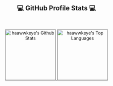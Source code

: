<!--
**haawwkeye/haawwkeye** is a ✨ _special_ ✨ repository because its `README.md` (this file) appears on your GitHub profile.

Here are some ideas to get you started:

- 🔭 I’m currently working on ...
- 🌱 I’m currently learning ...
- 👯 I’m looking to collaborate on ...
- 🤔 I’m looking for help with ...
- 💬 Ask me about ...
- 📫 How to reach me: ...
- 😄 Pronouns: ...
- ⚡ Fun fact: ...
-->

<h2 align="center"> 💻 GitHub Profile Stats 💻 </h2>
<br/>
<p align="center">
    <a href="">
        <img alt="haawwkeye's Github Stats" src="https://github-readme-stats.vercel.app/api?username=haawwkeye&show_icons=true&theme=tokyonight&hide_border=true" height="164px"/>
    </a>
    <a href="">
        <img alt="haawwkeye's Top Languages" src="https://github-readme-stats.vercel.app/api/top-langs/?username=haawwkeye&layout=compact&theme=tokyonight&langs_count=10&hide_border=true" height="164px"/>
    </a>
</p>
<br/>
<!-- <h2 align="center">📈 Activity Graph 📈</h2>
<a href="">
<!--      Removed for now (too lazy to deal with)-- >
<!--     <img src="https://activity-graph.herokuapp.com/graph?username=haawwkeye&theme=react-dark&hide_border=true&area=true&hide_title=true" /> -- >
</a> -->
